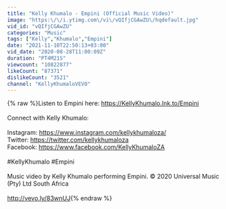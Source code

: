 ```yaml
---
title: "Kelly Khumalo - Empini (Official Music Video)"
image: "https:\/\/i.ytimg.com\/vi\/vQIfjCGAwZU\/hqdefault.jpg"
vid_id: "vQIfjCGAwZU"
categories: "Music"
tags: ["Kelly","Khumalo","Empini"]
date: "2021-11-10T22:50:13+03:00"
vid_date: "2020-08-28T11:00:09Z"
duration: "PT4M21S"
viewcount: "10822877"
likeCount: "87371"
dislikeCount: "3521"
channel: "KellyKhumaloVEVO"
---
```

{% raw %}Listen to Empini here: <a rel="nofollow" target="blank" href="https://KellyKhumalo.lnk.to/Empini">https://KellyKhumalo.lnk.to/Empini</a><br /><br />Connect with Kelly Khumalo: <br /><br />Instagram: <a rel="nofollow" target="blank" href="https://www.instagram.com/kellykhumaloza/">https://www.instagram.com/kellykhumaloza/</a> <br />Twitter: <a rel="nofollow" target="blank" href="https://twitter.com/kellykhumaloza">https://twitter.com/kellykhumaloza</a> <br />Facebook: <a rel="nofollow" target="blank" href="https://www.facebook.com/KellyKhumaloZA">https://www.facebook.com/KellyKhumaloZA</a> <br /><br />#KellyKhumalo #Empini<br /><br />Music video by Kelly Khumalo performing Empini. © 2020 Universal Music (Pty) Ltd South Africa<br /><br /><a rel="nofollow" target="blank" href="http://vevo.ly/83wnUJ">http://vevo.ly/83wnUJ</a>{% endraw %}
